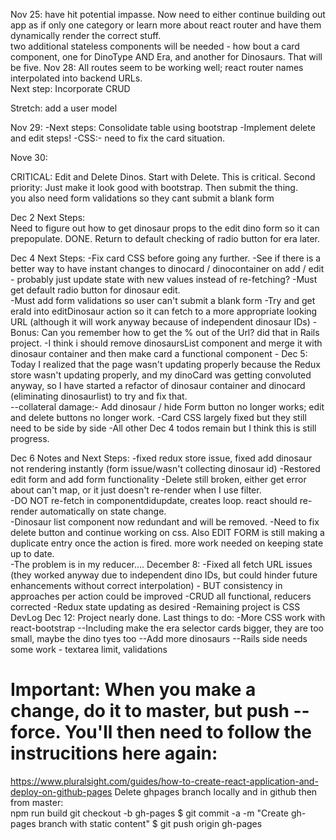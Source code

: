 Nov 25:  have hit potential impasse.  Now need to either continue building out app as if only one category or learn more about react router and have them dynamically render the correct stuff.  
two additional stateless components will be needed - how bout a card component, one for DinoType AND Era, and another for Dinosaurs.  That will be five.
Nov 28:  All routes seem to be working well; react router names interpolated into backend URLs.  
Next step:  Incorporate CRUD

Stretch:  add a user model

Nov 29:
-Next steps:  Consolidate table using bootstrap
-Implement delete and edit steps!
-CSS:- need to fix the card situation.  


Nove 30:

CRITICAL:  Edit and Delete Dinos.  Start with Delete.  This is critical.
Second priority:  Just make it look good with bootstrap.  Then submit the thing.  
you also need form validations so they cant submit a blank form

Dec 2 Next Steps:  
Need to figure out how to get dinosaur props to the edit dino form so it can prepopulate.  DONE.
Return to default checking of radio button for era later.  

Dec 4 Next Steps:
-Fix card CSS before going any further.
-See if there is a better way to have instant changes to dinocard / dinocontainer on add / edit - probably just update state with new values instead of re-fetching?
-Must get default radio button for dinosaur edit.  
-Must add form validations so user can't submit a blank form
-Try and get eraId into editDinosaur action so it can fetch to a more appropriate looking URL (although it will work anyway because of independent dinosaur IDs)
-Bonus:  Can you remember how to get the % out of the Url?  did that in Rails project.
-I think i should remove dinosaursList component and merge it with dinosaur container and then make card a functional component -
Dec 5:
Today I realized that the page wasn't updating properly because the Redux store wasn't updating properly, and my dinoCard was getting convoluted anyway, so I have started a refactor
of dinosaur container and dinocard (eliminating dinosaurlist) to try and fix that.  
--collateral damage:- Add dinosaur / hide Form button no longer works; edit and delete buttons no longer work.
-Card CSS largely fixed but they still need to be side by side
-All other Dec 4 todos remain but I think this is still progress.  

Dec 6 Notes and Next Steps:
-fixed redux store issue, fixed add dinosaur not rendering instantly (form issue/wasn't collecting dinosaur id)
-Restored edit form and add form functionality
-Delete still broken, either get error about can't map, or it just doesn't re-render when I use filter.  
-DO NOT re-fetch in componentdidupdate, creates loop.  react should re-render automatically on state change.  
-Dinosaur list component now redundant and will be removed.
-Need to fix delete button and continue working on css.  Also EDIT FORM is still making a duplicate entry once the action is fired.  more work needed on keeping state up to date.  
-The problem is in my reducer....
December 8:
-Fixed all fetch URL issues (they worked anyway due to independent dino IDs, but could hinder future enhancements without correct interpolation) - BUT consistency in approaches per action could be improved
-CRUD all functional, reducers corrected
-Redux state updating as desired
-Remaining project is CSS
DevLog Dec 12: Project nearly done.  Last things to do:
-More CSS work with react-bootstrap
--Including make the era selector cards bigger, they are too small, maybe the dino tyes too
--Add more dinosaurs
--Rails side needs some work - textarea limit, validations
# Important:  When you make a change, do it to master, but push --force.  You'll then need to follow the instrucitions here again:
https://www.pluralsight.com/guides/how-to-create-react-application-and-deploy-on-github-pages
Delete ghpages branch locally and in github
then from master:  
npm run build
git checkout -b gh-pages
$ git commit -a -m "Create gh-pages branch with static content"
$ git push origin gh-pages
